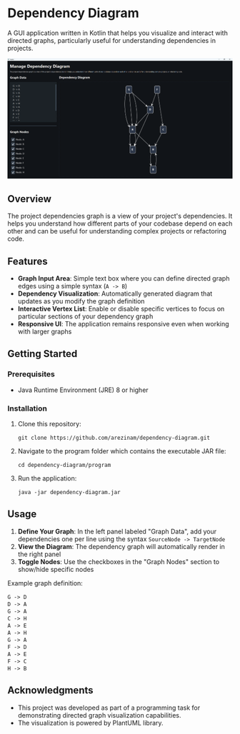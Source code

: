 # Dependency Diagram

A GUI application written in Kotlin that helps you visualize and interact with directed graphs, particularly useful for understanding dependencies in projects.

![Dependency Diagram Screenshot](image.png)

## Overview

The project dependencies graph is a view of your project's dependencies. It helps you understand how different parts of your codebase depend on each other and can be useful for understanding complex projects or refactoring code.

## Features

- **Graph Input Area**: Simple text box where you can define directed graph edges using a simple syntax (`A -> B`)
- **Dependency Visualization**: Automatically generated diagram that updates as you modify the graph definition
- **Interactive Vertex List**: Enable or disable specific vertices to focus on particular sections of your dependency graph
- **Responsive UI**: The application remains responsive even when working with larger graphs

## Getting Started

### Prerequisites

- Java Runtime Environment (JRE) 8 or higher

### Installation

1. Clone this repository:
   ```
   git clone https://github.com/arezinam/dependency-diagram.git
   ```

2. Navigate to the program folder which contains the executable JAR file:
   ```
   cd dependency-diagram/program
   ```

3. Run the application:
   ```
   java -jar dependency-diagram.jar
   ```

## Usage

1. **Define Your Graph**: In the left panel labeled "Graph Data", add your dependencies one per line using the syntax `SourceNode -> TargetNode`
2. **View the Diagram**: The dependency graph will automatically render in the right panel
3. **Toggle Nodes**: Use the checkboxes in the "Graph Nodes" section to show/hide specific nodes

Example graph definition:
```
G -> D
D -> A
G -> A
C -> H
A -> E
A -> H
G -> A
F -> D
A -> E
F -> C
H -> B
```


## Acknowledgments

- This project was developed as part of a programming task for demonstrating directed graph visualization capabilities.
- The visualization is powered by PlantUML library.
